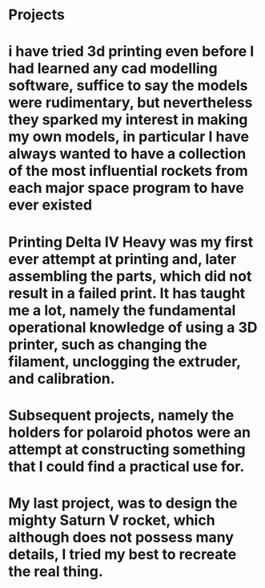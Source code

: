 # Projects
# i have tried 3d printing even before I had learned any cad modelling software, suffice to say the models were rudimentary, but nevertheless they sparked my interest in making my own models, in particular I have always wanted to have a collection of the most influential rockets from each major space program to have ever existed
# Printing Delta IV Heavy was my first ever attempt at printing and, later assembling the parts, which did not result in a failed print. It has taught me a lot, namely the fundamental operational knowledge of using a 3D printer, such as changing the filament, unclogging the extruder, and calibration.
# Subsequent projects, namely the holders for polaroid photos were an attempt at constructing something that I could find a practical use for.
# My last project, was to design the mighty Saturn V rocket, which although does not possess many details, I tried my best to recreate the real thing.
